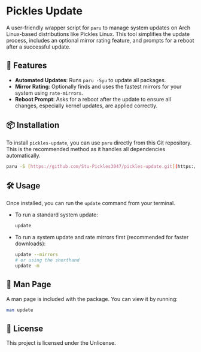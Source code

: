 # Pickles Update

A user-friendly wrapper script for `paru` to manage system updates on Arch Linux-based distributions like Pickles Linux. This tool simplifies the update process, includes an optional mirror rating feature, and prompts for a reboot after a successful update.

## 🚀 Features

- **Automated Updates**: Runs `paru -Syu` to update all packages.
- **Mirror Rating**: Optionally finds and uses the fastest mirrors for your system using `rate-mirrors`.
- **Reboot Prompt**: Asks for a reboot after the update to ensure all changes, especially kernel updates, are applied correctly.

## 📦 Installation

To install `pickles-update`, you can use `paru` directly from this Git repository. This is the recommended method as it handles all dependencies automatically.

```bash
paru -S [https://github.com/Stu-Pickles3047/pickles-update.git](https://github.com/Stu-Pickles3047/pickles-update.git)
```

## 🛠 Usage

Once installed, you can run the `update` command from your terminal.

- To run a standard system update:
  ```bash
  update
  ```

- To run a system update and rate mirrors first (recommended for faster downloads):
  ```bash
  update --mirrors
  # or using the shorthand
  update -m
  ```

## 📄 Man Page

A man page is included with the package. You can view it by running:

```bash
man update
```

## 📜 License

This project is licensed under the Unlicense.
